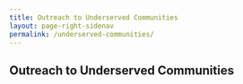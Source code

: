 ```yaml
---
title: Outreach to Underserved Communities
layout: page-right-sidenav
permalink: /underserved-communities/
---
```

## Outreach to Underserved Communities
